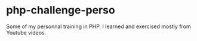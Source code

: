 # php-challenge-perso

Some of my personnal training in PHP. I learned and exercised mostly from Youtube videos.